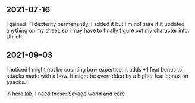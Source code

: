 
2021-07-16
----------
I gained +1 dexterity permanently. I added it but I'm not sure if it updated anything
on my sheet, so I may have to finally figure out my character info. Uh-oh.

2021-09-03
----------
I noticed I might not be counting bow expertise. It adds +1 feat bonus to attacks made with a bow. It might be overridden by a higher feat bonus on attacks.

In hero lab, I need these:
Savage world and core